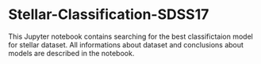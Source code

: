 # Stellar-Classification-SDSS17

This Jupyter notebook contains searching for the best classifictaion model for stellar dataset. All informations about dataset and conclusions about models are described in the notebook.